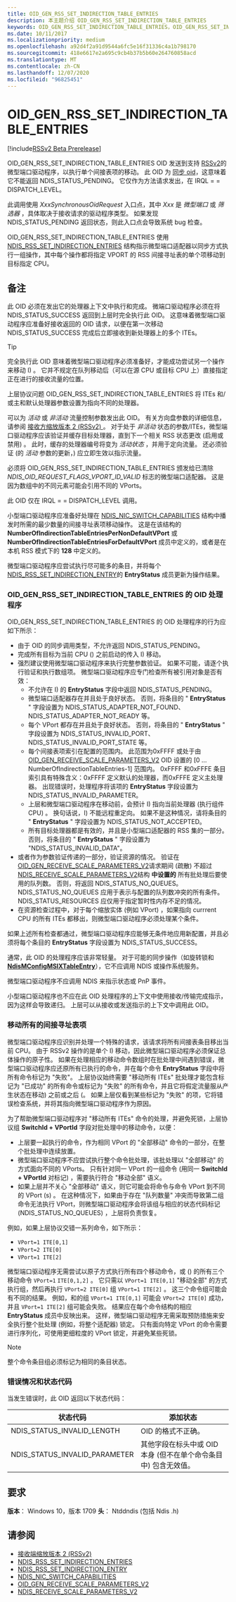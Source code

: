 ```yaml
---
title: OID_GEN_RSS_SET_INDIRECTION_TABLE_ENTRIES
description: 本主题介绍 OID_GEN_RSS_SET_INDIRECTION_TABLE_ENTRIES
keywords: OID_GEN_RSS_SET_INDIRECTION_TABLE_ENTRIES，OID_GEN_RSS_SET_INDIRECTION_TABLE_ENTRIES RSSv2
ms.date: 10/11/2017
ms.localizationpriority: medium
ms.openlocfilehash: a92d4f2a91d9544a6fc5e16f31336c4a1b798170
ms.sourcegitcommit: 418e6617e2a695c9cb4b37b5b60e264760858acd
ms.translationtype: MT
ms.contentlocale: zh-CN
ms.lasthandoff: 12/07/2020
ms.locfileid: "96825451"
---
```

# <a name="oid_gen_rss_set_indirection_table_entries"></a>OID_GEN_RSS_SET_INDIRECTION_TABLE_ENTRIES

[!include[RSSv2 Beta Prerelease](../includes/rssv2-beta-prerelease.md)]

OID_GEN_RSS_SET_INDIRECTION_TABLE_ENTRIES OID 发送到支持 [RSSv2](receive-side-scaling-version-2-rssv2-.md)的微型端口驱动程序，以执行单个间接表项的移动。 此 OID 为 [同步 oid](synchronous-oid-request-interface-in-ndis-6-80.md)，这意味着它不能返回 NDIS_STATUS_PENDING。 它仅作为方法请求发出，在 IRQL = = DISPATCH_LEVEL。 

此调用使用 *XxxSynchronousOidRequest* 入口点，其中 *Xxx* 是 *微型端口* 或 *筛选器* ，具体取决于接收请求的驱动程序类型。 如果发现 NDIS_STATUS_PENDING 返回状态，则此入口点会导致系统 bug 检查。

OID_GEN_RSS_SET_INDIRECTION_TABLE_ENTRIES 使用 [NDIS_RSS_SET_INDIRECTION_ENTRIES](/windows-hardware/drivers/ddi/ntddndis/ns-ntddndis-_ndis_rss_set_indirection_entries) 结构指示微型端口适配器以同步方式执行一组操作，其中每个操作都将指定 VPORT 的 RSS 间接寻址表的单个项移动到目标指定 CPU。

## <a name="remarks"></a>备注

此 OID 必须在发出它的处理器上下文中执行和完成。 微端口驱动程序必须在将 NDIS_STATUS_SUCCESS 返回到上层时完全执行此 OID。 这意味着微型端口驱动程序应准备好接收返回的 OID 请求，以便在第一次移动 NDIS_STATUS_SUCCESS 完成后立即接收到新处理器上的多个 ITEs。 

> [!TIP]
> 完全执行此 OID 意味着微型端口驱动程序必须准备好，才能成功尝试另一个操作来移动 I) 。 它并不规定在队列移动后（可以在源 CPU 或目标 CPU 上）直接指定正在进行的接收流量的位置。

上层协议问题 OID_GEN_RSS_SET_INDIRECTION_TABLE_ENTRIES 将 ITEs 和/或主和默认处理器参数设置为指向不同的处理器。 

可以为 *活动* 或 *非活动* 流量控制参数发出此 OID。 有关方向盘参数的详细信息，请参阅 [接收方缩放版本 2 (RSSv2) ](receive-side-scaling-version-2-rssv2-.md)。 对于处于 *非活动* 状态的参数/ITEs，微型端口驱动程序应该验证并缓存目标处理器，直到下一个相关 RSS 状态更改 (启用或禁用) 。 此时，缓存的处理器编号将变为 *活动状态* ，并用于定向流量。 还必须验证 (的 *活动* 参数的更新，) 应立即生效以指示流量。

必须将 OID_GEN_RSS_SET_INDIRECTION_TABLE_ENTRIES 颁发给已清除 *NDIS_OID_REQUEST_FLAGS_VPORT_ID_VALID* 标志的微型端口适配器。 这是因为数组中的不同元素可能会引用不同的 VPorts。

此 OID 仅在 IRQL = = DISPATCH_LEVEL 调用。

小型端口驱动程序应准备好处理在 [NDIS_NIC_SWITCH_CAPABILITIES](/windows-hardware/drivers/ddi/ntddndis/ns-ntddndis-_ndis_nic_switch_capabilities) 结构中播发时所需的最少数量的间接寻址表项移动操作。 这是在该结构的 **NumberOfIndirectionTableEntriesPerNonDefaultVPort** 或 **NumberOfIndirectionTableEntriesForDefaultVPort** 成员中定义的，或者是在本机 RSS 模式下的 **128** 中定义的。

微型端口驱动程序应尝试执行尽可能多的条目，并将每个 [NDIS_RSS_SET_INDIRECTION_ENTRY](/windows-hardware/drivers/ddi/ntddndis/ns-ntddndis-_ndis_rss_set_indirection_entry)的 **EntryStatus** 成员更新为操作结果。

### <a name="oid-handler-for-oid_gen_rss_set_indirection_table_entries"></a>OID_GEN_RSS_SET_INDIRECTION_TABLE_ENTRIES 的 OID 处理程序

OID_GEN_RSS_SET_INDIRECTION_TABLE_ENTRIES 的 OID 处理程序的行为应如下所示：

- 由于 OID 的同步调用类型，不允许返回 NDIS_STATUS_PENDING。
- 完成所有目标为当前 CPU () 之前启动的传入 I) 移动。 
- 强烈建议使用微型端口驱动程序来执行完整参数验证。 如果不可能，请逐个执行验证和执行数组项。 微型端口驱动程序应专门检查所有被引用对象是否有效：
    - 不允许在 I) 的 **EntryStatus** 字段中返回 NDIS_STATUS_PENDING。
    - 微型端口适配器存在并且处于良好状态。 否则，将条目的 " **EntryStatus** " 字段设置为 NDIS_STATUS_ADAPTER_NOT_FOUND、NDIS_STATUS_ADAPTER_NOT_READY 等。
    - 每个 VPort 都存在并且处于良好状态。 否则，将条目的 " **EntryStatus** " 字段设置为 NDIS_STATUS_INVALID_PORT、NDIS_STATUS_INVALID_PORT_STATE 等。
    - 每个间接表项索引在配置的范围内。 此范围为0xFFFF 或处于由 [OID_GEN_RECEIVE_SCALE_PARAMETERS_V2](oid-gen-receive-scale-parameters-v2.md) OID 设置的 [0 ... NumberOfIndirectionTableEntries-1] 范围内。 0xFFFF 和0xFFFE 条目索引具有特殊含义：0xFFFF 定义默认的处理器，而0xFFFE 定义主处理器。 出现错误时，处理程序将该项的 **EntryStatus** 字段设置为 NDIS_STATUS_INVALID_PARAMETER。
    - 上层和微型端口驱动程序在移动前，会预计 I) 指向当前处理器 (执行组件 CPU) 。 换句话说，I) 不能远程重定向。 如果不是这种情况，请将条目的 " **EntryStatus** " 字段设置为 NDIS_STATUS_NOT_ACCEPTED。
    - 所有目标处理器都是有效的，并且是小型端口适配器的 RSS 集的一部分。 否则，将条目的 " **EntryStatus** " 字段设置为 "NDIS_STATUS_INVALID_DATA"。
- 或者作为参数验证传递的一部分，验证资源的情况。 验证在 [OID_GEN_RECEIVE_SCALE_PARAMETERS_V2](oid-gen-receive-scale-parameters-v2.md)请求期间 (疏散) 不超过 [NDIS_RECEIVE_SCALE_PARAMETERS_V2](/windows-hardware/drivers/ddi/ntddndis/ns-ntddndis-_ndis_receive_scale_parameters_v2)结构 **中设置的** 所有批处理后要使用的队列数。 否则，将返回 NDIS_STATUS_NO_QUEUES。 NDIS_STATUS_NO_QUEUES 应用于表示与配置的队列数冲突的所有条件。 NDIS_STATUS_RESOURCES 应仅用于指定暂时性内存不足的情况。
- 在资源检查过程中，对于每个缩放实体 (例如 VPort) ，如果指向 currrent CPU 的所有 ITEs 都移出，则微型端口驱动程序必须处理某个条件。

如果上述所有检查都通过，微型端口驱动程序应能够无条件地应用新配置，并且必须将每个条目的 **EntryStatus** 字段设置为 NDIS_STATUS_SUCCESS。

通常，此 OID 的处理程序应该非常轻量。 对于可能的同步操作（如旋转锁和 [**NdisMConfigMSIXTableEntry**](/windows-hardware/drivers/ddi/ndis/nf-ndis-ndismconfigmsixtableentry)），它不应调用 NDIS 或操作系统服务。

微型端口驱动程序不应调用 NDIS 来指示状态或 PnP 事件。

小型端口驱动程序也不应在此 OID 处理程序的上下文中使用接收/传输完成指示，因为这样会导致递归。 上层可以从接收或发送指示的上下文中调用此 OID。

### <a name="moving-all-indirection-table-entries"></a>移动所有的间接寻址表项

微型端口驱动程序应识别并处理一个特殊的请求，该请求将所有间接表条目移出当前 CPU。 由于 RSSv2 操作的是单个 I) 移动，因此微型端口驱动程序必须保证总体操作的原子性。 如果在处理相应的移动命令数组时在批处理中间遇到错误，微型端口驱动程序应还原所有已执行的命令，并在每个命令 **EntryStatus** 字段中将所有命令标记为 "失败"。 上层协议始终需要 "移动所有 ITEs" 批处理才能包含标记为 "已成功" 的所有命令或标记为 "失败" 的所有命令，并且它将假定流量服从产生状态在移动) 之前或之后 (。 如果上层仅看到某些标记为 "失败" 的项，它将错误检查系统，并将其指向微型端口驱动程序作为原因。

为了帮助微型端口驱动程序对 "移动所有 ITEs" 命令的处理，并避免死锁，上层协议组 **SwitchId + VPortId** 字段对批处理中的移动命令，以便：

- 上层要一起执行的命令，作为相同 VPort 的 "全部移动" 命令的一部分，在整个批处理中连续放置。
- 微型端口驱动程序不应尝试执行整个命令批处理，该批处理以 "全部移动" 的方式面向不同的 VPorts。 只有针对同一 VPort 的一组命令 (用同一 **SwitchId + VPortId** 对标记) ，需要执行符合 "移动全部" 语义。
- 如果上层并不关心 "全部移动" 语义，则它可能会将命令与命令 VPort 到不同的 VPort (s) 。 在这种情况下，如果由于存在 "队列数量" 冲突而导致第二组命令无法执行 VPort，则微型端口驱动程序会将该组与相应的状态代码标记 (NDIS_STATUS_NO_QUEUES) ，上层将负责恢复。

例如，如果上层协议交错一系列命令，如下所示：

- `VPort=1 ITE[0,1]`
- `VPort=2 ITE[0]`
- `VPort=1 ITE[2]`

微型端口驱动程序无需尝试以原子方式执行所有四个移动命令，或 () 的所有三个移动命令 `VPort=1` `ITE[0,1,2]` 。 它只需以 `VPort=1 ITE[0,1]` "移动全部" 的方式执行组，然后再执行 `VPort=2 ITE[0]` 组 `VPort=1 ITE[2]` 。 这三个命令组可能会有不同的结果。 例如，和的组 `VPort=1 ITE[0,1]` 可能会 `VPort=2 ITE[0]` 成功，并且 `VPort=1 ITE[2]` 组可能会失败。 结果应在每个命令结构的相应 **EntryStatus** 成员中反映出来。 这样，微型端口驱动程序无需采取预防措施来安全执行整个批处理 (例如，将整个适配器) 锁定。 只有面向特定 VPort 的命令需要进行序列化，可使用更细粒度的 VPort 锁定，并避免某些死锁。

> [!NOTE]
> 整个命令条目组必须标记为相同的条目状态。

### <a name="error-conditions-and-status-codes"></a>错误情况和状态代码

当发生错误时，此 OID 返回以下状态代码：

| 状态代码 | 添加状态 |
| --- | --- |
| NDIS_STATUS_INVALID_LENGTH | OID 的格式不正确。 |
| NDIS_STATUS_INVALID_PARAMETER | 其他字段在标头中或 OID 本身 (但不在单个命令条目中) 包含无效值。 |

## <a name="requirements"></a>要求

**版本**： Windows 10，版本 1709 **头**： Ntddndis (包括 Ndis .h) 

## <a name="see-also"></a>请参阅

- [接收端缩放版本 2 (RSSv2)](receive-side-scaling-version-2-rssv2-.md)
- [NDIS_RSS_SET_INDIRECTION_ENTRIES](/windows-hardware/drivers/ddi/ntddndis/ns-ntddndis-_ndis_rss_set_indirection_entries)
- [NDIS_RSS_SET_INDIRECTION_ENTRY](/windows-hardware/drivers/ddi/ntddndis/ns-ntddndis-_ndis_rss_set_indirection_entry)
- [NDIS_NIC_SWITCH_CAPABILITIES](/windows-hardware/drivers/ddi/ntddndis/ns-ntddndis-_ndis_nic_switch_capabilities)
- [OID_GEN_RECEIVE_SCALE_PARAMETERS_V2](oid-gen-receive-scale-parameters-v2.md)
- [NDIS_RECEIVE_SCALE_PARAMETERS_V2](/windows-hardware/drivers/ddi/ntddndis/ns-ntddndis-_ndis_receive_scale_parameters_v2)
